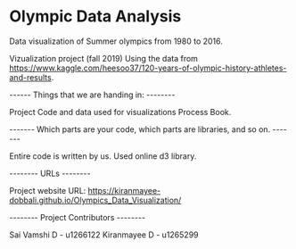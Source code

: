 # Olympic Data Analysis

Data visualization of Summer olympics from 1980 to 2016.

Vizualization project (fall 2019)
Using the data from https://www.kaggle.com/heesoo37/120-years-of-olympic-history-athletes-and-results.

------ Things that we are handing in: --------

Project Code and data used for visualizations Process Book.

------- Which parts are your code, which parts are libraries, and so on. -------

Entire code is written by us. Used online d3 library.

-------- URLs --------

Project website URL: https://kiranmayee-dobbali.github.io/Olympics_Data_Visualization/

-------- Project Contributors --------

Sai Vamshi D - u1266122   Kiranmayee D - u1265299
